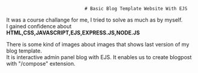                                 # Basic Blog Template Website With EJS  
It was a course challange for me, I tried to solve as much as by myself.  
I gained confidence about **HTML,CSS,JAVASCRIPT,EJS,EXPRESS.JS,NODE.JS**  

There is some kind of images about images that shows last version of my blog template.  
It is interactive admin panel blog with EJS. It enables us to create blogpost with "/compose" extension.
